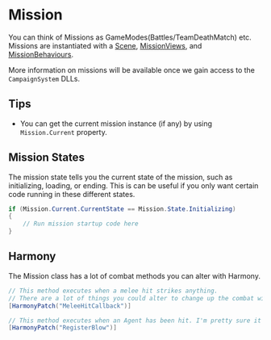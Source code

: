 # Mission

You can think of Missions as GameModes(Battles/TeamDeathMatch) etc. Missions are instantiated with a [Scene](../engine/scene.md), [MissionViews](missionbehaviour/missionview.md), and [MissionBehaviours](missionbehaviour/README.md).

More information on missions will be available once we gain access to the `CampaignSystem` DLLs.

## Tips

* You can get the current mission instance (if any) by using `Mission.Current` property.

## Mission States

The mission state tells you the current state of the mission, such as initializing, loading, or ending. This is can be useful if you only want certain code running in these different states.

```csharp
if (Mission.Current.CurrentState == Mission.State.Initializing)
{
	// Run mission startup code here
}
```

## Harmony

The Mission class has a lot of combat methods you can alter with Harmony.

```csharp
// This method executes when a melee hit strikes anything.
// There are a lot of things you could alter to change up the combat with this method. 
[HarmonyPatch("MeleeHitCallback")]

// This method executes when an Agent has been hit. I'm pretty sure it doesn't execute if the attack was blocked.
[HarmonyPatch("RegisterBlow")]
```
